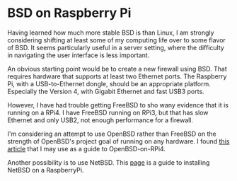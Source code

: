 # BSD on Raspberry Pi

Having learned how much more stable BSD is than Linux, I
am strongly considering shifting at least some of my computing
life over to some flavor of BSD.  It seems particularly useful
in a server setting, where the difficulty in navigating the
user interface is less important.

An obvious starting point would be to create a new firewall
using BSD.  That requires hardware that supports at least
two Ethernet ports.  The Raspberry Pi, with a USB-to-Ethernet
dongle, should be an appropriate platform.  Especially the
Version 4, with Gigabit Ethernet and fast USB3 ports.

However, I have had trouble getting FreeBSD to sho wany
evidence that it is running on a RPi4.  I have FreeBSD
running on RPi3, but that has slow Ethernet and only USB2,
not enough performance for a firewall.

I'm considering an attempt to use OpenBSD rather than
FreeBSD on the strength of OpenBSD's project goal of running
on any hardware.  I found [this article](https://www.sudopigeon.com/raspberry-pi/os-install-installing-openbsd-on-a-raspberry-pi-4/)
that I may use as a guide to OpenBSD-on-RPi4.

Another possibility is to use NetBSD.  This [page](https://opensource.com/article/19/3/netbsd-raspberry-pi)
is a guide to installing NetBSD on a RaspberryPi.